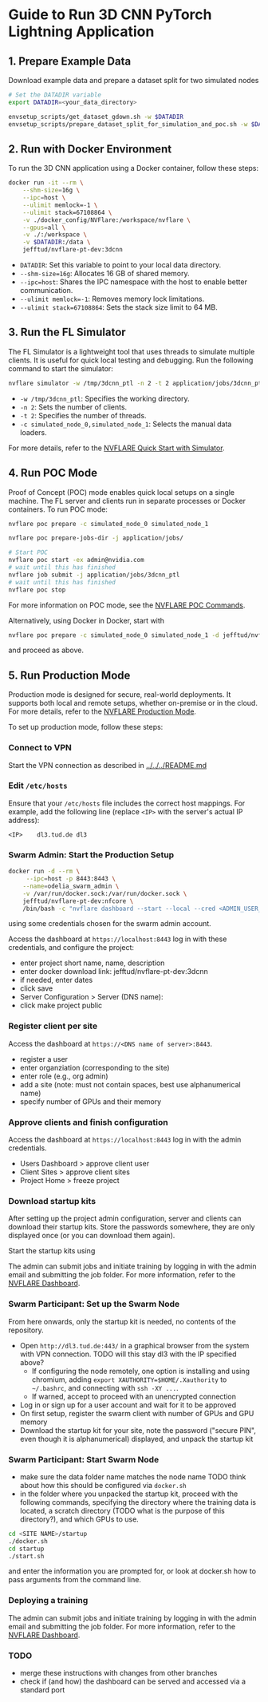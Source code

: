 
# Guide to Run 3D CNN PyTorch Lightning Application

## 1. Prepare Example Data

Download example data and prepare a dataset split for two simulated nodes

```bash
# Set the DATADIR variable
export DATADIR=<your_data_directory>

envsetup_scripts/get_dataset_gdown.sh -w $DATADIR
envsetup_scripts/prepare_dataset_split_for_simulation_and_poc.sh -w $DATADIR
```

## 2. Run with Docker Environment

To run the 3D CNN application using a Docker container, follow these steps:

```bash
docker run -it --rm \
    --shm-size=16g \
    --ipc=host \
    --ulimit memlock=-1 \
    --ulimit stack=67108864 \
    -v ./docker_config/NVFlare:/workspace/nvflare \
    --gpus=all \
    -v ./:/workspace \
    -v $DATADIR:/data \
    jefftud/nvflare-pt-dev:3dcnn
```

- `DATADIR`: Set this variable to point to your local data directory.
- `--shm-size=16g`: Allocates 16 GB of shared memory.
- `--ipc=host`: Shares the IPC namespace with the host to enable better communication.
- `--ulimit memlock=-1`: Removes memory lock limitations.
- `--ulimit stack=67108864`: Sets the stack size limit to 64 MB.

## 3. Run the FL Simulator

The FL Simulator is a lightweight tool that uses threads to simulate multiple clients. It is useful for quick local testing and debugging. Run the following command to start the simulator:

```bash
nvflare simulator -w /tmp/3dcnn_ptl -n 2 -t 2 application/jobs/3dcnn_ptl -c simulated_node_0,simulated_node_1
```

- `-w /tmp/3dcnn_ptl`: Specifies the working directory.
- `-n 2`: Sets the number of clients.
- `-t 2`: Specifies the number of threads.
- `-c simulated_node_0,simulated_node_1`: Selects the manual data loaders.

For more details, refer to the [NVFLARE Quick Start with Simulator](https://nvflare.readthedocs.io/en/2.4.1/getting_started.html#quick-start-with-simulator).

## 4. Run POC Mode

Proof of Concept (POC) mode enables quick local setups on a single machine. The FL server and clients run in separate processes or Docker containers. To run POC mode:

```bash
nvflare poc prepare -c simulated_node_0 simulated_node_1

nvflare poc prepare-jobs-dir -j application/jobs/

# Start POC
nvflare poc start -ex admin@nvidia.com
# wait until this has finished
nvflare job submit -j application/jobs/3dcnn_ptl
# wait until this has finished
nvflare poc stop
```

For more information on POC mode, see the [NVFLARE POC Commands](https://nvflare.readthedocs.io/en/2.4.1/user_guide/nvflare_cli/poc_command.html).

Alternatively, using Docker in Docker, start with

```bash
nvflare poc prepare -c simulated_node_0 simulated_node_1 -d jefftud/nvflare-pt-dev:3dcnn
```
and proceed as above.

## 5. Run Production Mode

Production mode is designed for secure, real-world deployments. It supports both local and remote setups, whether on-premise or in the cloud. For more details, refer to the [NVFLARE Production Mode](https://nvflare.readthedocs.io/en/2.4.1/real_world_fl.html).

To set up production mode, follow these steps:

### Connect to VPN

Start the VPN connection as described in [../../../README.md](../../../README.md)

### Edit `/etc/hosts`

Ensure that your `/etc/hosts` file includes the correct host mappings. For example, add the following line (replace `<IP>` with the server's actual IP address):

```plaintext
<IP>    dl3.tud.de dl3
```

### Swarm Admin: Start the Production Setup

```bash
docker run -d --rm \
     --ipc=host -p 8443:8443 \
    --name=odelia_swarm_admin \
    -v /var/run/docker.sock:/var/run/docker.sock \
    jefftud/nvflare-pt-dev:nfcore \
    /bin/bash -c "nvflare dashboard --start --local --cred <ADMIN_USER_EMAIL>:<PASSWORD>"
```
using some credentials chosen for the swarm admin account.

Access the dashboard at `https://localhost:8443` log in with these credentials, and configure the project:

* enter project short name, name, description
* enter docker download link: jefftud/nvflare-pt-dev:3dcnn
* if needed, enter dates
* click save
* Server Configuration > Server (DNS name): <DNS name of server>
* click make project public

### Register client per site

Access the dashboard at `https://<DNS name of server>:8443`.

* register a user
* enter organziation (corresponding to the site)
* enter role (e.g., org admin)
* add a site (note: must not contain spaces, best use alphanumerical name)
* specify number of GPUs and their memory

### Approve clients and finish configuration

Access the dashboard at `https://localhost:8443` log in with the admin credentials.
* Users Dashboard > approve client user
* Client Sites > approve client sites
* Project Home > freeze project

### Download startup kits

After setting up the project admin configuration, server and clients can download their startup kits. Store the passwords somewhere, they are only displayed once (or you can download them again).

Start the startup kits using

The admin can submit jobs and initiate training by logging in with the admin email and submitting the job folder. For more information, refer to the [NVFLARE Dashboard](https://nvflare.readthedocs.io/en/2.4.1/user_guide/dashboard_ui.html).

### Swarm Participant: Set up the Swarm Node

From here onwards, only the startup kit is needed, no contents of the repository.

- Open `http://dl3.tud.de:443/` in a graphical browser from the system with VPN connection. TODO will this stay dl3 with the IP specified above?
  - If configuring the node remotely, one option is installing and using chromium, adding `export XAUTHORITY=$HOME/.Xauthority` to `~/.bashrc`, and connecting with `ssh -XY ...`.
  - If warned, accept to proceed with an unencrypted connection
- Log in or sign up for a user account and wait for it to be approved
- On first setup, register the swarm client with number of GPUs and GPU memory
- Download the startup kit for your site, note the password ("secure PIN", even though it is alphanumerical)  displayed, and unpack the startup kit

### Swarm Participant: Start Swarm Node

- make sure the data folder name matches the node name TODO think about how this should be configured via `docker.sh`
- in the folder where you unpacked the startup kit, proceed with the following commands, specifying the directory where the training data is located, a scratch directory (TODO what is the purpose of this directory?), and which GPUs to use.
```bash
cd <SITE NAME>/startup
./docker.sh
cd startup
./start.sh
```

and enter the information you are prompted for, or look at docker.sh how to pass arguments from the command line.

### Deploying a training

The admin can submit jobs and initiate training by logging in with the admin email and submitting the job folder. For more information, refer to the [NVFLARE Dashboard](https://nvflare.readthedocs.io/en/2.4.1/user_guide/dashboard_ui.html).

### TODO

* merge these instructions with changes from other branches
* check if (and how) the dashboard can be served and accessed via a standard port
